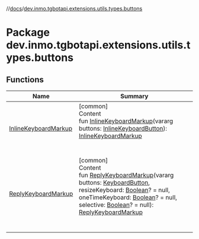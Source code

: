 //[docs](../../index.md)/[dev.inmo.tgbotapi.extensions.utils.types.buttons](index.md)



# Package dev.inmo.tgbotapi.extensions.utils.types.buttons  


## Functions  
  
|  Name |  Summary | 
|---|---|
| <a name="dev.inmo.tgbotapi.extensions.utils.types.buttons//InlineKeyboardMarkup/#kotlin.Array[dev.inmo.tgbotapi.types.buttons.InlineKeyboardButtons.InlineKeyboardButton]/PointingToDeclaration/"></a>[InlineKeyboardMarkup](-inline-keyboard-markup.md)| <a name="dev.inmo.tgbotapi.extensions.utils.types.buttons//InlineKeyboardMarkup/#kotlin.Array[dev.inmo.tgbotapi.types.buttons.InlineKeyboardButtons.InlineKeyboardButton]/PointingToDeclaration/"></a>[common]  <br>Content  <br>fun [InlineKeyboardMarkup](-inline-keyboard-markup.md)(vararg buttons: [InlineKeyboardButton](../dev.inmo.tgbotapi.types.buttons.InlineKeyboardButtons/-inline-keyboard-button/index.md)): [InlineKeyboardMarkup](../dev.inmo.tgbotapi.types.buttons/-inline-keyboard-markup/index.md)  <br><br><br>|
| <a name="dev.inmo.tgbotapi.extensions.utils.types.buttons//ReplyKeyboardMarkup/#kotlin.Array[dev.inmo.tgbotapi.types.buttons.KeyboardButton]#kotlin.Boolean?#kotlin.Boolean?#kotlin.Boolean?/PointingToDeclaration/"></a>[ReplyKeyboardMarkup](-reply-keyboard-markup.md)| <a name="dev.inmo.tgbotapi.extensions.utils.types.buttons//ReplyKeyboardMarkup/#kotlin.Array[dev.inmo.tgbotapi.types.buttons.KeyboardButton]#kotlin.Boolean?#kotlin.Boolean?#kotlin.Boolean?/PointingToDeclaration/"></a>[common]  <br>Content  <br>fun [ReplyKeyboardMarkup](-reply-keyboard-markup.md)(vararg buttons: [KeyboardButton](../dev.inmo.tgbotapi.types.buttons/-keyboard-button/index.md), resizeKeyboard: [Boolean](https://kotlinlang.org/api/latest/jvm/stdlib/kotlin/-boolean/index.html)? = null, oneTimeKeyboard: [Boolean](https://kotlinlang.org/api/latest/jvm/stdlib/kotlin/-boolean/index.html)? = null, selective: [Boolean](https://kotlinlang.org/api/latest/jvm/stdlib/kotlin/-boolean/index.html)? = null): [ReplyKeyboardMarkup](../dev.inmo.tgbotapi.types.buttons/-reply-keyboard-markup/index.md)  <br><br><br>|

